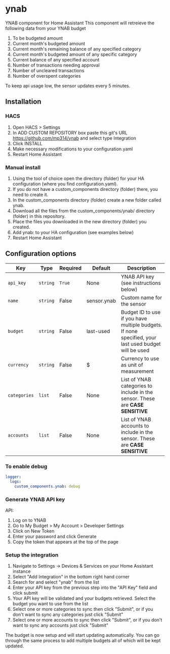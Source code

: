 # ynab

YNAB component for Home Assistant
This component will retreieve the following data from your YNAB budget

1. To be budgeted amount
2. Current month's budgeted amount
3. Current month's remaining balance of any specified category
4. Current month's budgeted amount of any specific category
5. Current balance of any specified account
6. Number of transactions needing approval
7. Number of uncleared transactions
8. Number of overspent categories

To keep api usage low, the sensor updates every 5 minutes.

## Installation

### HACS

1. Open HACS > Settings
2. In ADD CUSTOM REPOSITORY box paste this git's URL <https://github.com/mp314/ynab> and select type Integration
3. Click INSTALL
4. Make necessary modifications to your configuration.yaml
5. Restart Home Assistant

### Manual install

1. Using the tool of choice open the directory (folder) for your HA configuration (where you find configuration.yaml).
2. If you do not have a custom_components directory (folder) there, you need to create it.
3. In the custom_components directory (folder) create a new folder called ynab.
4. Download all the files from the custom_components/ynab/ directory (folder) in this repository.
5. Place the files you downloaded in the new directory (folder) you created.
6. Add ynab: to your HA configuration (see examples below)
7. Restart Home Assistant

## Configuration options

| Key          | Type     | Required | Default     | Description                                                                                          |
| ------------ | -------- | -------- | ----------- | ---------------------------------------------------------------------------------------------------- |
| `api_key`    | `string` | `True`   | None        | YNAB API key (see instructions below)                                                                |
| `name`       | `string` | False    | sensor.ynab | Custom name for the sensor                                                                           |
| `budget`     | `string` | False    | last-used   | Budget ID to use if you have multiple budgets. If none specified, your last used budget will be used |
| `currency`   | `string` | False    | \$          | Currency to use as unit of measurement                                                               |
| `categories` | `list`   | False    | None        | List of YNAB categories to include in the sensor. These are **CASE SENSITIVE**                       |
| `accounts` | `list`   | False    | None          | List of YNAB accounts to include in the sensor. These are **CASE SENSITIVE**                       |

### To enable debug

```yaml
logger:
  logs:
    custom_components.ynab: debug
```

### Generate YNAB API key

API:

1. Log on to YNAB
2. Go to My Budget > My Account > Developer Settings
3. Click on New Token
4. Enter your password and click Generate
5. Copy the token that appears at the top of the page

### Setup the integration

1. Navigate to Settings -> Devices & Services on your Home Assistant instance
2. Select "Add Integration" in the bottom right hand corner
3. Search for and select "ynab" from the list
4. Enter your API key from the previous step into the "API Key" field and click submit
5. Your API key will be validated and your budgets retrieved.  Select the budget you want to use from the list
6. Select one or more categories to sync then click "Submit", or if you don't want to sync any categories just click "Submit"
7. Select one or more accounts to sync then click "Submit", or if you don't want to sync any accounts just click "Submit"

The budget is now setup and will start updating automatically.  You can go through the same process to add multiple budgets all of which will be kept updated.
